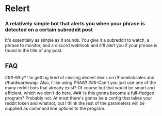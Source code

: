 # Relert
### A relatively simple bot that alerts you when your phrase is detected on a certain subreddit post
It's essentially as simple as it sounds. You give it a subreddit to watch, a phrase to monitor, and a discord webhook and it'll alert you if your phrase is found in the title of any post.


## FAQ
###-Why?
I'm getting tired of missing decent deals on r/homelabsales and r/hardwareswap. Also, I like using PRAW!
###-Can't you just use one of the many reddit bots that already exist?
Of course but that would be smart and efficient, which we don't do here.
###-Is this gonna become a full-fledged program?
Probably not. At most there's gonna be a config that takes your reddit token and whatnot, but I think the rest of the parameters will be supplied as command line options to the program.
